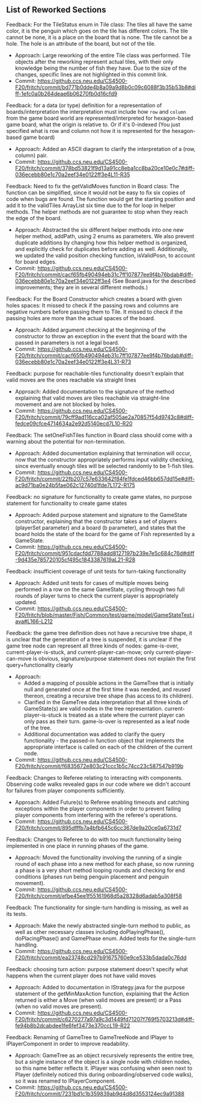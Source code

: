 ## List of Reworked Sections
Feedback: For the TileStatus enum in Tile class: The tiles all have the same color, it is the penguin which
 goes on the tile has different colors. The tile cannot be none, it is a place on the board that is none. The tile
  cannot be a hole. The hole is an attribute of the board, but not of the tile.
- Approach: Large reworking of the entire Tile class was performed. Tile objects after the
 reworking represent actual tiles, with their only knowledge being the number of fish they have. 
 Due to the size of the changes, specific lines are not highlighted in this commit link.
- Commit: https://github.ccs.neu.edu/CS4500-F20/fritch/commit/bd771b0dde4b8a09a9d8b0c09c6088f3b35b53b8#diff-1efc0a0b264deae6b06270fb0d16cfd9

Feedback: for a data (or type) definition for a representation of boards/interpretation 
the interpretation must include how `row` and `column` from the game board world are represented/interpreted
for hexagon-based game board, what the origin is relative to. Or if it's 0-indexed
   (You just specified what is row and column not how it is represented for the hexagon-based game board)
- Approach: Added an ASCII diagram to clarify the interpretation of a (row, column) pair.
- Commit: https://github.ccs.neu.edu/CS4500-F20/fritch/commit/378bd53821f9d13a91cc8eba1cc8ba20ce10e0c7#diff-036ecebb80e1c70a2eef34e0122ff3e4L11-R35

Feedback:  Need to fix the getValidMoves function in Board class: The function can be simplified, since it would not be easy to fix six copies of code when bugs are found. 
The function would get the starting position and add it to the validTiles ArrayList six time
 due to the for loop in helper methods. The helper methods are not guarantee to stop when
  they reach the edge of the board.
- Approach: Abstracted the six different helper methods into one new helper method, addPath, using
 2 enums as parameters. We also prevent duplicate additions by changing how this helper
  method is organized, and explicitly check for duplicates before adding as well. Additionally, we
  updated the valid position checking function, isValidPosn, to account for board edges.
- Commit: https://github.ccs.neu.edu/CS4500-F20/fritch/commit/cacf65fb490494eb31c7ff107877ee9f4b76bdab#diff-036ecebb80e1c70a2eef34e0122ff3e4
(See Board.java for the described improvements; they are in several different methods.)

Feedback: For the Board Constructor which creates a board with given holes spaces:
          It missed to check if the passing rows and columns are negative numbers before passing them to Tile.
          It missed to check if the passing holes are more than the actual spaces of the board.
- Approach: Added argument checking at the beginning of the constructor to throw an exception in
 the event that the board with the passed in parameters is not a legal board.
- Commit: https://github.ccs.neu.edu/CS4500-F20/fritch/commit/cacf65fb490494eb31c7ff107877ee9f4b76bdab#diff-036ecebb80e1c70a2eef34e0122ff3e4L31-R73

Feedback: purpose for reachable-tiles functionality doesn't explain that valid moves
            are the ones reachable via straight lines
- Approach: Added documentation to the signature of the method explaining that valid moves are
 tiles reachable via straight-line movement and are not blocked by holes.
- Commit: https://github.ccs.neu.edu/CS4500-F20/fritch/commit/79cff9ad116cca02af505ae2a70857f54d9743c8#diff-fedce09cfce4714634a2e92d5140ecd7L10-R20

Feedback: The setOneFishTiles function in Board class should come with a warning about the potential for non-termination.
- Approach: Added documentation explaining that termination will occur, now that the constructor
 appropriately performs input validity checking, since eventually enough tiles will be selected
  randomly to be 1-fish tiles.
- Commit: https://github.ccs.neu.edu/CS4500-F20/fritch/commit/22fb207c57e633642f84fe1fdced46bb657dd15e#diff-ac9d71ba0e24b5fae062c12740d1fde7L172-R175

Feedback: no signature for functionality to create game states, no purpose statement for functionality to create game states
- Approach: Added purpose statement and signature to the GameState constructor, explaining that
 the constructor takes a set of players (playerSet parameter) and a board (b parameter), and
  states that the board holds the state of the board for the game of Fish represented by a
   GameState.
- Commit: https://github.ccs.neu.edu/CS4500-F20/fritch/commit/951cdacfdd7788add8127197b239e7e5c684c76d#diff-9d435e785720105cf495c1843387619aL21-R28

Feedback: insufficient coverage of unit tests for turn-taking functionality
- Approach: Added unit tests for cases of multiple moves being performed in a row on the same
 GameState, cycling through two full rounds of player turns to check the current player is
  appropriately updated.
- Commit: https://github.ccs.neu.edu/CS4500-F20/fritch/blob/master/Fish/Common/test/game/model/GameStateTest.java#L166-L212

Feedback: the game tree definition does not have a recursive tree shape, it is unclear that the
 generation of a tree is suspended, it is unclear if the game tree node can represent all three kinds of nodes:
 game-is-over, current-player-is-stuck, and current-player-can-move;  only current-player-can-move
  is obvious, signature/purpose statement does not explain the first query+functionality clearly
- Approach: 
    - Added a mapping of possible actions in the GameTree that is initially null and
 generated once at the first time it was needed, and reused thereon, creating a recursive tree
  shape (has access to its children). 
    - Clarified in the GameTree data interpretation that all
   three kinds of GameState(s) are valid nodes in the tree representation. current-player-is-stuck
    is treated as a state where the current player can only pass as their turn. game-is-over is
     represented as a leaf node of the tree. 
    - Additional documentation was added to clarify the
      query functionality - the passed-in function object that implements the appropriate interface
       is called on each of the children of the current node.
- Commit: https://github.ccs.neu.edu/CS4500-F20/fritch/commit/f6835672e803c21ccc1b5c74cc23c587547b919b

Feedback: Changes to Referee relating to interacting with components. Observing code walks
 revealed gaps in our code where we didn't account for failures from player components sufficiently.
- Approach: Added Future(s) to Referee enabling timeouts and catching exceptions within the player
 components in order to prevent failing player components from interfering with the referee's
  operations. 
- Commit: https://github.ccs.neu.edu/CS4500-F20/fritch/commit/895dfffb7a4bfb645c6cc367de9a20ce0a6731d7

Feedback: Changes to Referee to do with too much functionality being implemented in one place in
 running phases of the game.
- Approach: Moved the functionality involving the running of a single round of each phase into a
 new method for each phase, so now running a phase is a very short method looping rounds and
  checking for end conditions (phases run being penguin placement and penguin movement).
- Commit:  https://github.ccs.neu.edu/CS4500-F20/fritch/commit/efbe45ee1f55161968d5a28328d6adab5a308f58

Feedback: The functionality for single-turn handling is missing, as well as its tests.
- Approach: Make the newly abstracted single-turn method to public, as well as other necessary classes
including doPlayingPhase(), doPlacingPhase() and GamePhase enum. Added tests for the single-turn handling.
- Commit: https://github.ccs.neu.edu/CS4500-F20/fritch/commit/ea23748cd297b91675760e9ce533b5dada0c76dd

Feedback: choosing turn action: purpose statement doesn't specify what happens when the current player does not have valid moves
- Approach: Added to documentation in IStrategy.java for the purpose statement of the
 getMinMaxAction function, explaining that the Action returned is either a Move (when valid moves
  are present) or a Pass (when no valid moves are present).
- Commit: https://github.ccs.neu.edu/CS4500-F20/fritch/commit/c6270277a97a9c3d1449fd71207f769f5703213d#diff-fe94b8b2dcabdee1fe6fef3473e370ccL19-R22

Feedback: Renaming of GameTree to GameTreeNode and IPlayer to IPlayerComponent in order to
 improve readability. 
- Approach: GameTree as an object recursively represents the entire tree, but a single
  instance of the object is a single node with children nodes, so this name better reflects it. 
  IPlayer was confusing when seen next to Player (definitely noticed this during onboarding/observed
   code walks), so it was renamed to IPlayerComponent. 
- Commit: https://github.ccs.neu.edu/CS4500-F20/fritch/commit/7231bd1c1b359839ab9d4d8d3553124ec9a91388